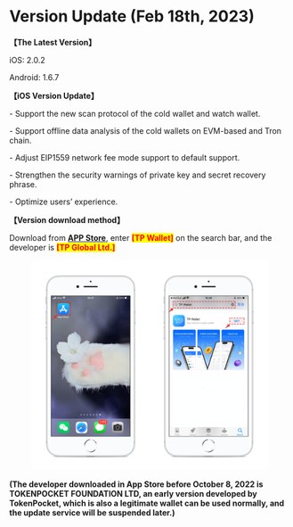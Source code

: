 # Version Update (Feb 18th, 2023)

**【The Latest Version】**

iOS: 2.0.2

Android: 1.6.7



**【iOS Version Update】**

\- Support the new scan protocol of the cold wallet and watch wallet.

\- Support offline data analysis of the cold wallets on EVM-based and Tron chain.

\- Adjust EIP1559 network fee mode support to default support.

\- Strengthen the security warnings of private key and secret recovery phrase.

\- Optimize users’ experience.



**【Version download method】‌**

&#x20; Download from [**APP Store**](https://apps.apple.com/hk/app/tp-global-wallet/id6444625622), enter <mark style="color:red;">**\[TP Wallet]**</mark> on the search bar, and the developer is <mark style="color:red;">**\[TP Global Ltd.]**</mark>

<figure><img src="../../.gitbook/assets/image.png" alt=""><figcaption></figcaption></figure>

**(The developer downloaded in App Store before October 8, 2022 is TOKENPOCKET FOUNDATION LTD, an early version developed by TokenPocket, which is also a legitimate wallet can be used normally, and the update service will be suspended later.)**
